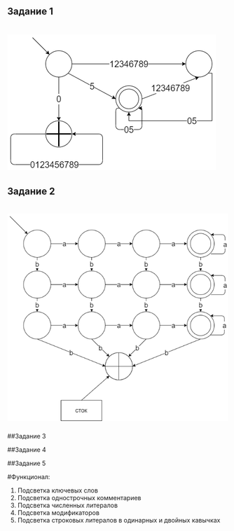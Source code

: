 ## Задание 1
# ![](1task.png)

## Задание 2
# ![](2task.png)

##Задание 3

##Задание 4

##Задание 5

#Функционал:

1. Подсветка ключевых слов
2. Подсветка однострочных комментариев
3. Подсветка численных литералов
4. Подсветка модификаторов
5. Подсветка строковых литералов в одинарных и двойных кавычках